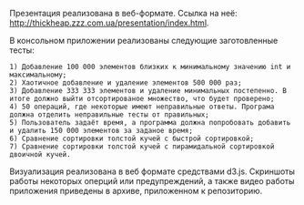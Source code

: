   Презентация реализована в веб-формате. Ссылка на неё: http://thickheap.zzz.com.ua/presentation/index.html.
  
  В консольном приложении реализованы следующие заготовленные тесты:
  
    1) Добавление 100 000 элементов близких к минимальному значению int и максимальному;
    2) Хаотичное добавление и удаление элементов 500 000 раз;
    3) Добавление 333 333 элементов и удаление минимальных постепенно. В итоге должно выйти отсортированое множество, что будет проверено;
    4) 50 операций, где некоторые имеют неправильные ответы. Програма должна отделить неправильные тесты от правильных;
    5) Пользователь задаёт время, а программа должна попробовать добавить и удалить 150 000 элементов за заданое время;
    6) Сравнение сортировки толстой кучей с быстрой сортировкой;
    7) Сравнение сортировки толстой кучей с пирамидальной сортировкой двоичной кучей.    
    
  Визуализация реализована в веб формате средствами d3.js. Скриншоты работы некоторых оперций или предупреждений, а также видео работы приложения приведены в архиве, приложенном к репозиторию.
